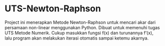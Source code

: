 # UTS-Newton-Raphson
Project ini menerapkan Metode Newton-Raphson untuk mencari akar dari persamaan non-linear menggunakan Python. Dibuat untuk memenuhi tugas UTS Metode Numerik. Cukup masukkan fungsi f(x) dan turunannya f’(x), lalu program akan melakukan iterasi otomatis sampai ketemu akarnya.
